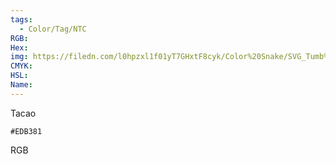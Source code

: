 ```yaml
---
tags:
  - Color/Tag/NTC
RGB:
Hex:
img: https://filedn.com/l0hpzxl1f01yT7GHxtF8cyk/Color%20Snake/SVG_Tumb%20Mass%20No%20Name/EDB381.svg
CMYK:
HSL:
Name:
---
```

Tacao
```palette
#EDB381
```
RGB

